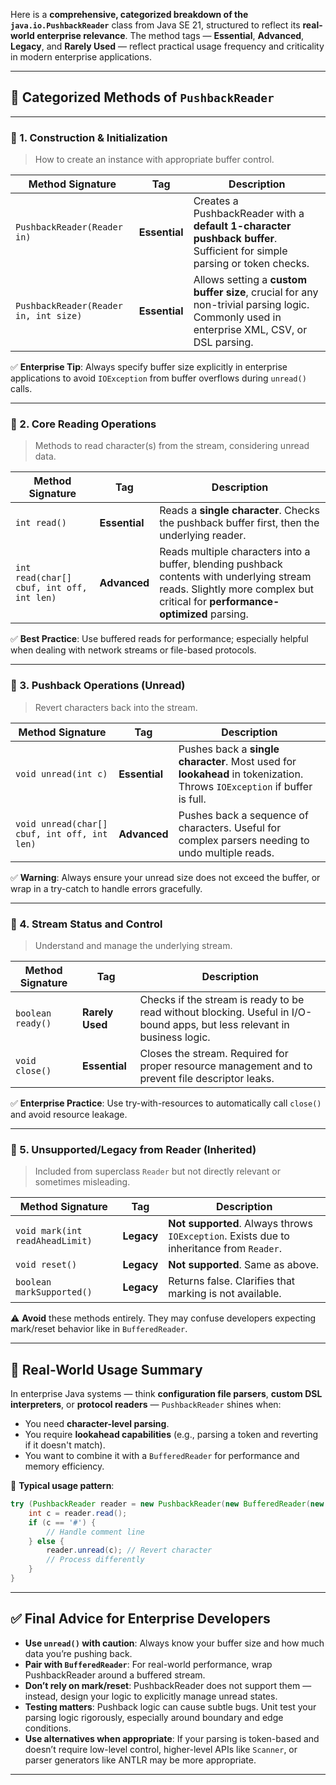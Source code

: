 Here is a **comprehensive, categorized breakdown of the `java.io.PushbackReader`** class from Java SE 21, structured to reflect its **real-world enterprise relevance**. The method tags — **Essential**, **Advanced**, **Legacy**, and **Rarely Used** — reflect practical usage frequency and criticality in modern enterprise applications.

---

## 🧩 **Categorized Methods of `PushbackReader`**

---

### 🔹 1. **Construction & Initialization**
> How to create an instance with appropriate buffer control.

| Method Signature | Tag | Description |
|------------------|-----|-------------|
| `PushbackReader(Reader in)` | **Essential** | Creates a PushbackReader with a **default 1-character pushback buffer**. Sufficient for simple parsing or token checks. |
| `PushbackReader(Reader in, int size)` | **Essential** | Allows setting a **custom buffer size**, crucial for any non-trivial parsing logic. Commonly used in enterprise XML, CSV, or DSL parsing. |

✅ **Enterprise Tip**: Always specify buffer size explicitly in enterprise applications to avoid `IOException` from buffer overflows during `unread()` calls.

---

### 🔹 2. **Core Reading Operations**
> Methods to read character(s) from the stream, considering unread data.

| Method Signature | Tag | Description |
|------------------|-----|-------------|
| `int read()` | **Essential** | Reads a **single character**. Checks the pushback buffer first, then the underlying reader. |
| `int read(char[] cbuf, int off, int len)` | **Advanced** | Reads multiple characters into a buffer, blending pushback contents with underlying stream reads. Slightly more complex but critical for **performance-optimized** parsing. |

✅ **Best Practice**: Use buffered reads for performance; especially helpful when dealing with network streams or file-based protocols.

---

### 🔹 3. **Pushback Operations (Unread)**
> Revert characters back into the stream.

| Method Signature | Tag | Description |
|------------------|-----|-------------|
| `void unread(int c)` | **Essential** | Pushes back a **single character**. Most used for **lookahead** in tokenization. Throws `IOException` if buffer is full. |
| `void unread(char[] cbuf, int off, int len)` | **Advanced** | Pushes back a sequence of characters. Useful for complex parsers needing to undo multiple reads. |

✅ **Warning**: Always ensure your unread size does not exceed the buffer, or wrap in a try-catch to handle errors gracefully.

---

### 🔹 4. **Stream Status and Control**
> Understand and manage the underlying stream.

| Method Signature | Tag | Description |
|------------------|-----|-------------|
| `boolean ready()` | **Rarely Used** | Checks if the stream is ready to be read without blocking. Useful in I/O-bound apps, but less relevant in business logic. |
| `void close()` | **Essential** | Closes the stream. Required for proper resource management and to prevent file descriptor leaks. |

✅ **Enterprise Practice**: Use try-with-resources to automatically call `close()` and avoid resource leakage.

---

### 🔹 5. **Unsupported/Legacy from Reader (Inherited)**
> Included from superclass `Reader` but not directly relevant or sometimes misleading.

| Method Signature | Tag | Description |
|------------------|-----|-------------|
| `void mark(int readAheadLimit)` | **Legacy** | **Not supported**. Always throws `IOException`. Exists due to inheritance from `Reader`. |
| `void reset()` | **Legacy** | **Not supported**. Same as above. |
| `boolean markSupported()` | **Legacy** | Returns false. Clarifies that marking is not available. |

⚠️ **Avoid** these methods entirely. They may confuse developers expecting mark/reset behavior like in `BufferedReader`.

---

## 📌 **Real-World Usage Summary**

In enterprise Java systems — think **configuration file parsers**, **custom DSL interpreters**, or **protocol readers** — `PushbackReader` shines when:

- You need **character-level parsing**.
- You require **lookahead capabilities** (e.g., parsing a token and reverting if it doesn't match).
- You want to combine it with a `BufferedReader` for performance and memory efficiency.

📘 **Typical usage pattern**:

```java
try (PushbackReader reader = new PushbackReader(new BufferedReader(new FileReader("config.txt")), 8)) {
    int c = reader.read();
    if (c == '#') {
        // Handle comment line
    } else {
        reader.unread(c); // Revert character
        // Process differently
    }
}
```

---

## ✅ Final Advice for Enterprise Developers

- **Use `unread()` with caution**: Always know your buffer size and how much data you’re pushing back.
- **Pair with `BufferedReader`**: For real-world performance, wrap PushbackReader around a buffered stream.
- **Don’t rely on mark/reset**: PushbackReader does not support them — instead, design your logic to explicitly manage unread states.
- **Testing matters**: Pushback logic can cause subtle bugs. Unit test your parsing logic rigorously, especially around boundary and edge conditions.
- **Use alternatives when appropriate**: If your parsing is token-based and doesn’t require low-level control, higher-level APIs like `Scanner`, or parser generators like ANTLR may be more appropriate.

---


